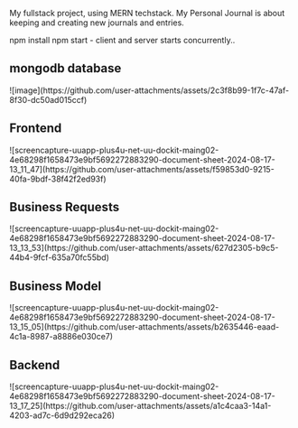 My fullstack project, using MERN techstack. My Personal Journal is about keeping and creating new journals and entries.

npm install
npm start - client and server starts concurrently..

<h2>mongodb database</h2>
![image](https://github.com/user-attachments/assets/2c3f8b99-1f7c-47af-8f30-dc50ad015ccf)


<h2>Frontend</h2>
![screencapture-uuapp-plus4u-net-uu-dockit-maing02-4e68298f1658473e9bf5692272883290-document-sheet-2024-08-17-13_11_47](https://github.com/user-attachments/assets/f59853d0-9215-40fa-9bdf-38f42f2ed93f)

<h2>Business Requests</h2>
![screencapture-uuapp-plus4u-net-uu-dockit-maing02-4e68298f1658473e9bf5692272883290-document-sheet-2024-08-17-13_13_53](https://github.com/user-attachments/assets/627d2305-b9c5-44b4-9fcf-635a70fc55bd)

<h2>Business Model</h2>
![screencapture-uuapp-plus4u-net-uu-dockit-maing02-4e68298f1658473e9bf5692272883290-document-sheet-2024-08-17-13_15_05](https://github.com/user-attachments/assets/b2635446-eaad-4c1a-8987-a8886e030ce7)

<h2>Backend</h2>
![screencapture-uuapp-plus4u-net-uu-dockit-maing02-4e68298f1658473e9bf5692272883290-document-sheet-2024-08-17-13_17_25](https://github.com/user-attachments/assets/a1c4caa3-14a1-4203-ad7c-6d9d292eca26)
